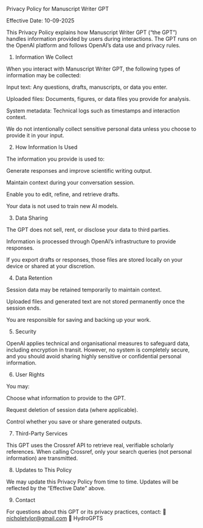 Privacy Policy for Manuscript Writer GPT

Effective Date: 10-09-2025

This Privacy Policy explains how Manuscript Writer GPT (“the GPT”) handles information provided by users during interactions. The GPT runs on the OpenAI platform and follows OpenAI’s data use and privacy rules.

1. Information We Collect

When you interact with Manuscript Writer GPT, the following types of information may be collected:

Input text: Any questions, drafts, manuscripts, or data you enter.

Uploaded files: Documents, figures, or data files you provide for analysis.

System metadata: Technical logs such as timestamps and interaction context.

We do not intentionally collect sensitive personal data unless you choose to provide it in your input.

2. How Information Is Used

The information you provide is used to:

Generate responses and improve scientific writing output.

Maintain context during your conversation session.

Enable you to edit, refine, and retrieve drafts.

Your data is not used to train new AI models.

3. Data Sharing

The GPT does not sell, rent, or disclose your data to third parties.

Information is processed through OpenAI’s infrastructure to provide responses.

If you export drafts or responses, those files are stored locally on your device or shared at your discretion.

4. Data Retention

Session data may be retained temporarily to maintain context.

Uploaded files and generated text are not stored permanently once the session ends.

You are responsible for saving and backing up your work.

5. Security

OpenAI applies technical and organisational measures to safeguard data, including encryption in transit. However, no system is completely secure, and you should avoid sharing highly sensitive or confidential personal information.

6. User Rights

You may:

Choose what information to provide to the GPT.

Request deletion of session data (where applicable).

Control whether you save or share generated outputs.

7. Third-Party Services

This GPT uses the Crossref API to retrieve real, verifiable scholarly references. When calling Crossref, only your search queries (not personal information) are transmitted.

8. Updates to This Policy

We may update this Privacy Policy from time to time. Updates will be reflected by the “Effective Date” above.

9. Contact

For questions about this GPT or its privacy practices, contact:
📧 nicholetylor@gmail.com
🏢 HydroGPTS
